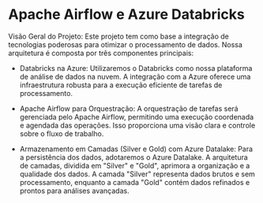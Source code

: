 # Apache Airflow e Azure Databricks

Visão Geral do Projeto:
  Este projeto tem como base a integração de tecnologias poderosas para otimizar o processamento de dados. 
  Nossa arquitetura é composta por três componentes principais:
  

  * Databricks na Azure:
      Utilizaremos o Databricks como nossa plataforma de análise de dados na nuvem. 
      A integração com a Azure oferece uma infraestrutura robusta para a execução eficiente de tarefas de processamento.
    
  * Apache Airflow para Orquestração:
      A orquestração de tarefas será gerenciada pelo Apache Airflow, permitindo uma execução coordenada e agendada das operações.
      Isso proporciona uma visão clara e controle sobre o fluxo de trabalho.

  * Armazenamento em Camadas (Silver e Gold) com Azure Datalake:
      Para a persistência dos dados, adotaremos o Azure Datalake.
      A arquitetura de camadas, dividida em "Silver" e "Gold", aprimora a organização e a qualidade dos dados.
      A camada "Silver" representa dados brutos e sem processamento, enquanto a camada "Gold" contém dados refinados e prontos para análises avançadas.
